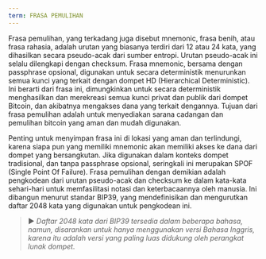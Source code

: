```yaml
---
term: FRASA PEMULIHAN
---
```


Frasa pemulihan, yang terkadang juga disebut mnemonic, frasa benih, atau frasa rahasia, adalah urutan yang biasanya terdiri dari 12 atau 24 kata, yang dihasilkan secara pseudo-acak dari sumber entropi. Urutan pseudo-acak ini selalu dilengkapi dengan checksum. Frasa mnemonic, bersama dengan passphrase opsional, digunakan untuk secara deterministik menurunkan semua kunci yang terkait dengan dompet HD (Hierarchical Deterministic). Ini berarti dari frasa ini, dimungkinkan untuk secara deterministik menghasilkan dan merekreasi semua kunci privat dan publik dari dompet Bitcoin, dan akibatnya mengakses dana yang terkait dengannya. Tujuan dari frasa pemulihan adalah untuk menyediakan sarana cadangan dan pemulihan bitcoin yang aman dan mudah digunakan.

Penting untuk menyimpan frasa ini di lokasi yang aman dan terlindungi, karena siapa pun yang memiliki mnemonic akan memiliki akses ke dana dari dompet yang bersangkutan. Jika digunakan dalam konteks dompet tradisional, dan tanpa passphrase opsional, seringkali ini merupakan SPOF (Single Point Of Failure). Frasa pemulihan dengan demikian adalah pengkodean dari urutan pseudo-acak dan checksum ke dalam kata-kata sehari-hari untuk memfasilitasi notasi dan keterbacaannya oleh manusia. Ini dibangun menurut standar BIP39, yang mendefinisikan dan mengurutkan daftar 2048 kata yang digunakan untuk pengkodean ini.

> ► *Daftar 2048 kata dari BIP39 tersedia dalam beberapa bahasa, namun, disarankan untuk hanya menggunakan versi Bahasa Inggris, karena itu adalah versi yang paling luas didukung oleh perangkat lunak dompet.*